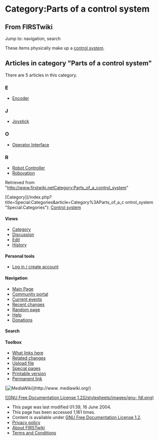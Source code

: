 # Category:Parts of a control system

## From FIRSTwiki

Jump to: navigation, search

These items physically make up a [control system](Control_system "Control system").

## Articles in category "Parts of a control system"

There are 5 articles in this category.

### E

- [Encoder](Encoder "Encoder")

### J

- [Joystick](joystick)

### O

- [Operator Interface](operator-interface)

### R

- [Robot Controller](robot-controller)
- [Robovation](robovation)

Retrieved from "<http://www.firstwiki.netCategory:Parts_of_a_control_system>"

[Category](/index.php?title=Special:Categories&article=Category%3AParts_of_a_c
ontrol_system "Special:Categories"): [Control system](Category:Control_system "Category:Control system")

#### Views

- [Category](Category:Parts_of_a_control_system)
- [Discussion](/index.php?title=Category_talk:Parts_of_a_control_system&action=edit)
- [Edit](/index.php?title=Category:Parts_of_a_control_system&action=edit)
- [History](/index.php?title=Category:Parts_of_a_control_system&action=history)

#### Personal tools

- [Log in / create account](/index.php?title=Special:Userlogin&returnto=Category:Parts_of_a_control_system)

[](Main_Page "Main Page")

#### Navigation

- [Main Page](Main_Page)
- [Community portal](FIRSTwiki:Community_portal)
- [Current events](Current_events)
- [Recent changes](Special:Recentchanges)
- [Random page](Special:Random)
- [Help](FIRSTwiki:Help)
- [Donations](FIRSTwiki:Site_support)

#### Search

#### Toolbox

- [What links here](Special:Whatlinkshere/Category:Parts_of_a_control_system)
- [Related changes](Special:Recentchangeslinked/Category:Parts_of_a_control_system)
- [Upload file](Special:Upload)
- [Special pages](Special:Specialpages)
- [Printable version](/index.php?title=Category:Parts_of_a_control_system&printable=yes)
- [Permanent link](/index.php?title=Category:Parts_of_a_control_system&oldid=39499)

[![MediaWiki](/skins/common/images/poweredby_mediawiki_88x31.png)](http://www.
mediawiki.org/)

[![GNU Free Documentation License 1.2](/stylesheets/images/gnu-
fdl.png)](http://www.gnu.org/copyleft/fdl.html)

- This page was last modified 01:39, 16 June 2004.
- This page has been accessed 1,161 times.
- Content is available under [GNU Free Documentation License 1.2](http://www.gnu.org/copyleft/fdl.html "http://www.gnu.org/copyleft/fdl.html").
- [Privacy policy](FIRSTwiki:Privacy_policy "FIRSTwiki:Privacy policy")
- [About FIRSTwiki](FIRSTwiki:About "FIRSTwiki:About")
- [Terms and Conditions](FIRSTwiki:Terms_and_conditions "FIRSTwiki:Terms and conditions")
